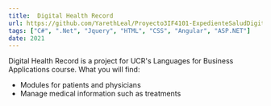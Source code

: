 ```yaml
---
title:  Digital Health Record
url: https://github.com/YarethLeal/Proyecto3IF4101-ExpedienteSaludDigital
tags: ["C#", ".Net", "Jquery", "HTML", "CSS", "Angular", "ASP.NET"]
date: 2021
---
```


Digital Health Record is a project for UCR's Languages for Business Applications course.
What you will find:
- Modules for patients and physicians
- Manage medical information such as treatments